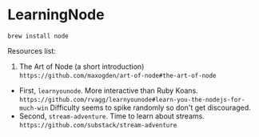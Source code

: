 LearningNode
============

`brew install node`

Resources list:

1. The Art of Node (a short introduction)
`https://github.com/maxogden/art-of-node#the-art-of-node`
  * First, `learnyounode`. More interactive than Ruby Koans.
  `https://github.com/rvagg/learnyounode#learn-you-the-nodejs-for-much-win`
    Difficulty seems to spike randomly so don't get discouraged.
  * Second, `stream-adventure`. Time to learn about streams.
  `https://github.com/substack/stream-adventure`
